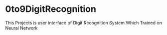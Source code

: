 # 0to9DigitRecognition
This Projects is user interface of Digit Recognition System Which Trained on Neural Network
